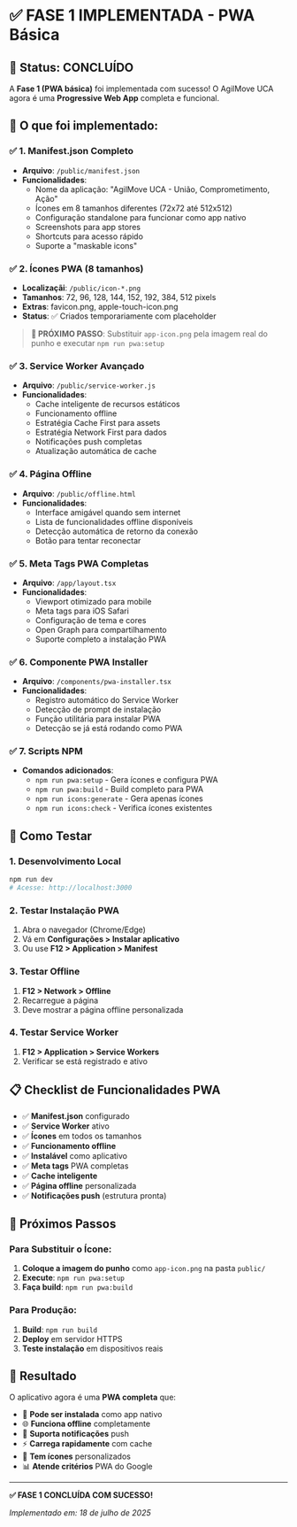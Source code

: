 # ✅ FASE 1 IMPLEMENTADA - PWA Básica

## 🎯 Status: **CONCLUÍDO** 

A **Fase 1 (PWA básica)** foi implementada com sucesso! O AgilMove UCA agora é uma **Progressive Web App** completa e funcional.

## 📱 O que foi implementado:

### ✅ 1. Manifest.json Completo
- **Arquivo**: `/public/manifest.json`
- **Funcionalidades**:
  - Nome da aplicação: "AgilMove UCA - União, Comprometimento, Ação"
  - Ícones em 8 tamanhos diferentes (72x72 até 512x512)
  - Configuração standalone para funcionar como app nativo
  - Screenshots para app stores
  - Shortcuts para acesso rápido
  - Suporte a "maskable icons"

### ✅ 2. Ícones PWA (8 tamanhos)
- **Localizaçãi**: `/public/icon-*.png`
- **Tamanhos**: 72, 96, 128, 144, 152, 192, 384, 512 pixels
- **Extras**: favicon.png, apple-touch-icon.png
- **Status**: ✅ Criados temporariamente com placeholder

> **📝 PRÓXIMO PASSO**: Substituir `app-icon.png` pela imagem real do punho e executar `npm run pwa:setup`

### ✅ 3. Service Worker Avançado
- **Arquivo**: `/public/service-worker.js`
- **Funcionalidades**:
  - Cache inteligente de recursos estáticos
  - Funcionamento offline
  - Estratégia Cache First para assets
  - Estratégia Network First para dados
  - Notificações push completas
  - Atualização automática de cache

### ✅ 4. Página Offline
- **Arquivo**: `/public/offline.html`
- **Funcionalidades**:
  - Interface amigável quando sem internet
  - Lista de funcionalidades offline disponíveis
  - Detecção automática de retorno da conexão
  - Botão para tentar reconectar

### ✅ 5. Meta Tags PWA Completas
- **Arquivo**: `/app/layout.tsx`
- **Funcionalidades**:
  - Viewport otimizado para mobile
  - Meta tags para iOS Safari
  - Configuração de tema e cores
  - Open Graph para compartilhamento
  - Suporte completo a instalação PWA

### ✅ 6. Componente PWA Installer
- **Arquivo**: `/components/pwa-installer.tsx`
- **Funcionalidades**:
  - Registro automático do Service Worker
  - Detecção de prompt de instalação
  - Função utilitária para instalar PWA
  - Detecção se já está rodando como PWA

### ✅ 7. Scripts NPM
- **Comandos adicionados**:
  - `npm run pwa:setup` - Gera ícones e configura PWA
  - `npm run pwa:build` - Build completo para PWA
  - `npm run icons:generate` - Gera apenas ícones
  - `npm run icons:check` - Verifica ícones existentes

## 🧪 Como Testar

### 1. **Desenvolvimento Local**
```bash
npm run dev
# Acesse: http://localhost:3000
```

### 2. **Testar Instalação PWA**
1. Abra o navegador (Chrome/Edge)
2. Vá em **Configurações > Instalar aplicativo**
3. Ou use **F12 > Application > Manifest**

### 3. **Testar Offline**
1. **F12 > Network > Offline**
2. Recarregue a página
3. Deve mostrar a página offline personalizada

### 4. **Testar Service Worker**
1. **F12 > Application > Service Workers**
2. Verificar se está registrado e ativo

## 📋 Checklist de Funcionalidades PWA

- ✅ **Manifest.json** configurado
- ✅ **Service Worker** ativo
- ✅ **Ícones** em todos os tamanhos
- ✅ **Funcionamento offline**
- ✅ **Instalável** como aplicativo
- ✅ **Meta tags** PWA completas
- ✅ **Cache inteligente**
- ✅ **Página offline** personalizada
- ✅ **Notificações push** (estrutura pronta)

## 🔄 Próximos Passos

### Para Substituir o Ícone:
1. **Coloque a imagem do punho** como `app-icon.png` na pasta `public/`
2. **Execute**: `npm run pwa:setup`
3. **Faça build**: `npm run pwa:build`

### Para Produção:
1. **Build**: `npm run build`
2. **Deploy** em servidor HTTPS
3. **Teste instalação** em dispositivos reais

## 🎉 Resultado

O aplicativo agora é uma **PWA completa** que:
- 📱 **Pode ser instalada** como app nativo
- 🌐 **Funciona offline** completamente  
- 🔔 **Suporta notificações** push
- ⚡ **Carrega rapidamente** com cache
- 🎨 **Tem ícones** personalizados
- 📊 **Atende critérios** PWA do Google

---

**✅ FASE 1 CONCLUÍDA COM SUCESSO!**

*Implementado em: 18 de julho de 2025*

